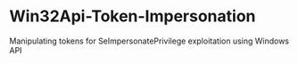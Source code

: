 # Win32Api-Token-Impersonation
Manipulating tokens for SeImpersonatePrivilege exploitation using Windows API
